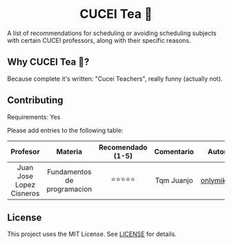 <h1 align='center'>CUCEI Tea 🍵</h1>
A list of recommendations for scheduling or avoiding scheduling subjects with certain CUCEI professors, along with their specific reasons.

## Why CUCEI Tea 🍵? 
Because complete it's written: "Cucei Teachers", really funny (actually not).

## Contributing
Requirements: Yes

Please add entries to the following table:


| Profesor                 |            Materia              | Recomendado (1-5)     | Comentario |  Autor  |
| :-----------------------:| :-----------------------------: | :-------------------: | :---------:| :------:|
| Juan Jose Lopez Cisneros |   Fundamentos de programacion   |     ⭐⭐⭐⭐⭐      | Tqm Juanjo | [onlymikey](https://github.com/onlymikey)|


## License
This project uses the MIT License. See [LICENSE](LICENSE) for details.
